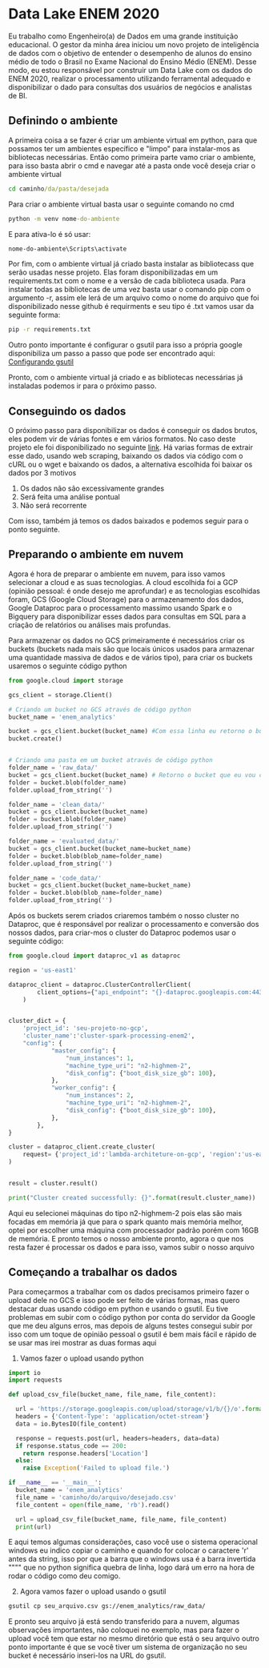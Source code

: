 # Data Lake ENEM 2020
Eu trabalho como Engenheiro(a) de Dados em uma grande instituição educacional. O gestor da minha área iniciou um novo projeto de inteligência de dados com o objetivo de entender o desempenho de alunos do ensino médio de todo o Brasil no Exame Nacional do Ensino Médio (ENEM). Desse modo, eu estou responsável por construir um Data Lake com os dados do ENEM 2020, realizar o processamento utilizando ferramental adequado e disponibilizar o dado para consultas dos usuários de negócios e analistas de BI.
## Definindo o ambiente
A primeira coisa a se fazer é criar um ambiente virtual em python, para que possamos ter um ambientes específico e "limpo" para instalar-mos as bibliotecas necessárias. Então como primeira parte vamo criar o ambiente, para isso basta abrir o cmd e navegar até a pasta onde você deseja criar o ambiente virtual
```cmd
cd caminho/da/pasta/desejada
```
Para criar o ambiente virtual basta usar o seguinte comando no cmd
```cmd
python -m venv nome-do-ambiente
```
E para ativa-lo é só usar:
```cmd
nome-do-ambiente\Scripts\activate
```
Por fim, com o ambiente virtual já criado basta instalar as bibliotecass que serão usadas nesse projeto. Elas foram disponibilizadas em um requirements.txt com o nome e a versão de cada biblioteca usada. Para instalar todas as bibliotecas de uma vez basta usar o comando pip com o argumento -r, assim ele lerá de um arquivo como o nome do arquivo que foi disponibilizado nesse github é requirments e seu tipo é .txt vamos usar da seguinte forma:
```cmd
pip -r requirements.txt
```
Outro ponto importante é configurar o gsutil para isso a própria google disponibiliza um passo a passo que pode ser encontrado aqui: [Configurando gsutil](https://cloud.google.com/storage/docs/gsutil_install?hl=pt-br)

Pronto, com o ambiente virtual já criado e as bibliotecas necessárias já instaladas podemos ir para o próximo passo.

## Conseguindo os dados
O próximo passo para disponibilizar os dados é conseguir os dados brutos, eles podem vir de várias fontes e em vários formatos. No caso deste projeto ele foi disponibilizado no seguinte [link](https://www.gov.br/inep/pt-br/acesso-a-informacao/dados-abertos/microdados/enem). Há varias formas de extrair esse dado, usando web scraping, baixando os dados via código com o cURL ou o wget e baixando os dados, a alternativa escolhida foi baixar os dados por 3 motivos
1. Os dados não são excessivamente grandes
2. Será feita uma análise pontual
3. Não será recorrente

Com isso, também já temos os dados baixados e podemos seguir para o ponto seguinte.

## Preparando o ambiente em nuvem
Agora é hora de preparar o ambiente em nuvem, para isso vamos selecionar a cloud e as suas tecnologias. A cloud escolhida foi a GCP (opinião pessoal: é onde desejo me aprofundar) e as tecnologias escolhidas foram, GCS (Google Cloud Storage) para o armazenamento dos dados, Google Dataproc para o processamento massimo usando Spark e o Bigquery para disponibilizar esses dados para consultas em SQL para a criação de relatórios ou análises mais profundas.

Para armazenar os dados no GCS primeiramente é necessários criar os buckets (buckets nada mais são que locais únicos usados para armazenar uma quantidade massiva de dados e de vários tipo), para criar os buckets usaremos o seguinte código python

```python
from google.cloud import storage

gcs_client = storage.Client()

# Criando um bucket no GCS através de código python
bucket_name = 'enem_analytics'

bucket = gcs_client.bucket(bucket_name) #Com essa linha eu retorno o bucket que eu quero criar
bucket.create()


# Criando uma pasta em um bucket através de código python
folder_name = 'raw_data/'
bucket = gcs_client.bucket(bucket_name) # Retorno o bucket que eu vou criar a pasta
folder = bucket.blob(folder_name) 
folder.upload_from_string('')

folder_name = 'clean_data/'
bucket = gcs_client.bucket(bucket_name)
folder = bucket.blob(folder_name) 
folder.upload_from_string('')

folder_name = 'evaluated_data/'
bucket = gcs_client.bucket(bucket_name=bucket_name)
folder = bucket.blob(blob_name=folder_name)
folder.upload_from_string('')

folder_name = 'code_data/'
bucket = gcs_client.bucket(bucket_name=bucket_name)
folder = bucket.blob(blob_name=folder_name)
folder.upload_from_string('')
```

Após os buckets serem criados criaremos também o nosso cluster no Dataproc, que é responsável por realizar o processamento e conversão dos nossos dados, para criar-mos o cluster do Dataproc podemos usar o seguinte código:

```python
from google.cloud import dataproc_v1 as dataproc

region = 'us-east1'

dataproc_client = dataproc.ClusterControllerClient(
        client_options={"api_endpoint": "{}-dataproc.googleapis.com:443".format(region)}
    )


cluster_dict = {
    'project_id': 'seu-projeto-no-gcp',
    'cluster_name':'cluster-spark-processing-enem2',
    "config": {
            "master_config": {
                "num_instances": 1,
                "machine_type_uri": "n2-highmem-2",
                "disk_config": {"boot_disk_size_gb": 100},
            },
            "worker_config": {
                "num_instances": 2,
                "machine_type_uri": "n2-highmem-2",
                "disk_config": {"boot_disk_size_gb": 100},
            },
        },
}

cluster = dataproc_client.create_cluster(
    request= {'project_id':'lambda-architeture-on-gcp', 'region':'us-east1', 'cluster': cluster_dict}
)


result = cluster.result()

print("Cluster created successfully: {}".format(result.cluster_name))
```
Aqui eu selecionei máquinas do tipo n2-highmem-2 pois elas são mais focadas em memória já que para o spark quanto mais memória melhor, optei por escolher uma máquina com processador padrão porém com 16GB de memória. E pronto temos o nosso ambiente pronto, agora o que nos resta fazer é processar os dados e para isso, vamos subir o nosso arquivo



## Começando a trabalhar os dados
Para começarmos a trabalhar com os dados precisamos primeiro fazer o upload dele no GCS e isso pode ser feito de várias formas, mas quero destacar duas usando código em python e usando o gsutil. Eu tive problemas em subir com o código python por conta do servidor da Google que me deu alguns erros, mas depois de alguns testes consegui subir por isso com um toque de opinião pessoal o gsutil é bem mais fácil e rápido de se usar mas irei mostrar as duas formas aqui

1. Vamos fazer o upload usando python
```python
import io
import requests

def upload_csv_file(bucket_name, file_name, file_content):

  url = 'https://storage.googleapis.com/upload/storage/v1/b/{}/o'.format(bucket_name)
  headers = {'Content-Type': 'application/octet-stream'}
  data = io.BytesIO(file_content)

  response = requests.post(url, headers=headers, data=data)
  if response.status_code == 200:
    return response.headers['Location']
  else:
    raise Exception('Failed to upload file.')

if __name__ == '__main__':
  bucket_name = 'enem_analytics'
  file_name = 'caminho/do/arquivo/desejado.csv'
  file_content = open(file_name, 'rb').read()

  url = upload_csv_file(bucket_name, file_name, file_content)
  print(url)
```
E aqui temos algumas considerações, caso você use o sistema operacional windows eu  indico copiar o caminho e quando for colocar o caractere 'r' antes da string, isso por que a barra que o windows usa é a barra invertida ""\"" que no python significa quebra de linha, logo dará um erro na hora de rodar o código como deu comigo.

2. Agora vamos fazer o upload usando o gsutil
``` bash
gsutil cp seu_arquivo.csv gs://enem_analytics/raw_data/
```
E pronto seu arquivo já está sendo transferido para a nuvem, algumas observações importantes, não coloquei no exemplo, mas para fazer o upload você tem que estar no mesmo diretório que está o seu arquivo outro ponto importante é que se você tiver um sistema de organização no seu bucket é necessário inseri-los na URL do gsutil.
















